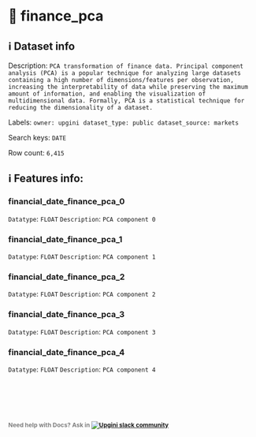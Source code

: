 # 📖 finance_pca 
## ℹ️ Dataset info 
Description: `PCA transformation of finance data. Principal component analysis (PCA) is a popular technique for analyzing large datasets containing a high number of dimensions/features per observation, increasing the interpretability of data while preserving the maximum amount of information, and enabling the visualization of multidimensional data. Formally, PCA is a statistical technique for reducing the dimensionality of a dataset.` 

Labels: ` owner: upgini ` &nbsp;` dataset_type: public ` &nbsp;` dataset_source: markets ` &nbsp;

Search keys: 
` DATE ` &nbsp;

Row count: `6,415` 

## ℹ️ Features info:

### financial_date_finance_pca_0
`Datatype`: `FLOAT`
`Description`: `PCA component 0`

### financial_date_finance_pca_1
`Datatype`: `FLOAT`
`Description`: `PCA component 1`

### financial_date_finance_pca_2
`Datatype`: `FLOAT`
`Description`: `PCA component 2`

### financial_date_finance_pca_3
`Datatype`: `FLOAT`
`Description`: `PCA component 3`

### financial_date_finance_pca_4
`Datatype`: `FLOAT`
`Description`: `PCA component 4`


<br/><br/>
---
<span style="color:grey;font-weight:700;font-size:12px">
    Need help with Docs? Ask in
    <a href="https://4mlg.short.gy/join-upgini-community">
        <img alt="Upgini slack community" src="https://img.shields.io/badge/slack-@upgini-orange.svg?logo=slack">
    </a>
</span>